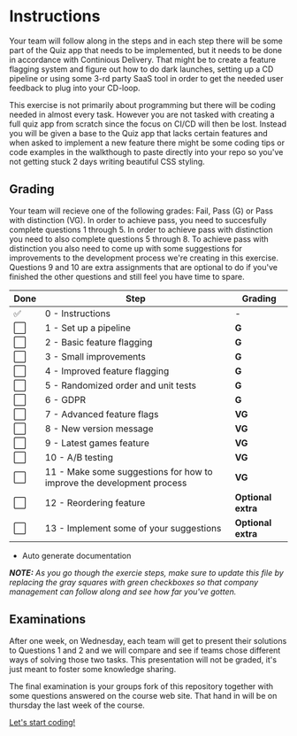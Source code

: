 # Instructions
Your team will follow along in the steps and in each step there will be some part of the Quiz app that needs to be implemented, but it needs to be done in accordance with Continious Delivery. That might be to create a feature flagging system and figure out how to do dark launches, setting up a CD pipeline or using some 3-rd party SaaS tool in order to get the needed user feedback to plug into your CD-loop.

This exercise is not primarily about programming but there will be coding needed in almost every task. However you are not tasked with creating a full quiz app from scratch since the focus on CI/CD will then be lost. Instead you will be given a base to the Quiz app that lacks certain features and when asked to implement a new feature there might be some coding tips or code examples in the walkthough to paste directly into your repo so you've not getting stuck 2 days writing beautiful CSS styling.

## Grading
Your team will recieve one of the following grades: Fail, Pass (G) or Pass with distinction (VG). In order to achieve pass, you need to succesfully complete questions 1 through 5. In order to achieve pass with distinction you need to also complete questions 5 through 8. To achieve pass with distinction you also need to come up with some suggestions for improvements to the development process we're creating in this exercise. Questions 9 and 10 are extra assignments that are optional to do if you've finished the other questions and still feel you have time to spare.

Done | Step | Grading
--- | --- | ---
✅ | 0 - Instructions | -
⬜ | 1 - Set up a pipeline | **G**
⬜ | 2 - Basic feature flagging | **G**
⬜ | 3 - Small improvements | **G**
⬜ | 4 - Improved feature flagging | **G**
⬜ | 5 - Randomized order and unit tests | **G**
⬜ | 6 - GDPR | **G**
⬜ | 7 - Advanced feature flags | **VG**
⬜ | 8 - New version message | **VG**
⬜ | 9 - Latest games feature | **VG**
⬜ | 10 - A/B testing | **VG**
⬜ | 11 - Make some suggestions for how to improve the development process | **VG**
⬜ | 12 - Reordering feature | **Optional extra**
⬜ | 13 - Implement some of your suggestions | **Optional extra**

- Auto generate documentation

***NOTE:** As you go though the exercie steps, make sure to update this file by replacing the gray squares with green checkboxes so that company management can follow along and see how far you've gotten.*



## Examinations
After one week, on Wednesday, each team will get to present their solutions to Questions 1 and 2 and we will compare and see if teams chose different ways of solving those two tasks. This presentation will not be graded, it's just meant to foster some knowledge sharing.

The final examination is your groups fork of this repository together with some questions answered on the course web site. That hand in will be on thursday the last week of the course.


[Let's start coding!](1-pipeline.md)
